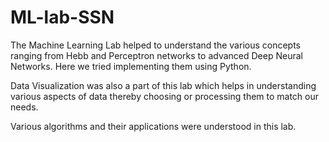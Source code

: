 # ML-lab-SSN
The Machine Learning Lab helped to understand the various concepts ranging from Hebb and Perceptron networks to advanced Deep Neural Networks. Here we tried implementing them using Python.

Data Visualization was also a part of this lab which helps in understanding various aspects of data thereby choosing or processing them to match our needs.

Various algorithms and their applications were understood in this lab.

